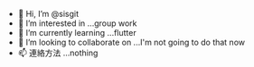- 👋 Hi, I’m @sisgit
- 👀 I’m interested in ...group work
- 🌱 I’m currently learning ...flutter
- 💞️ I’m looking to collaborate on ...I'm not going to do that now
- 📫 連絡方法 ...nothing
<!---
sisgit/sisgit is a ✨ special ✨ repository because its `README.md` (this file) appears on your GitHub profile.
You can click the Preview link to take a look at your changes.
--->
